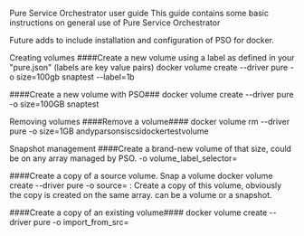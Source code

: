Pure Service Orchestrator user guide
This guide contains some basic instructions on general use of Pure Service Orchestrator

Future adds to include installation and configuration of PSO for docker.

Creating volumes
####Create a new volume using a label as defined in your "pure.json" (labels are key value pairs) docker volume create --driver pure -o size=100gb snaptest --label=1b

####Create a new volume with PSO### docker volume create --driver pure -o size=100GB snaptest

Removing volumes
####Remove a volume#### docker volume rm --driver pure -o size=1GB andyparsonsiscsidockertestvolume

Snapshot management
####Create a brand-new volume of that size, could be on any array managed by PSO. -o volume_label_selector=<xxx>

####Create a copy of a source volume. Snap a volume docker volume create --driver pure -o source= : Create a copy of this volume, obviously the copy is created on the same array. can be a volume or a snapshot.

####Create a copy of an existing volume#### docker volume create --driver pure -o import_from_src=
